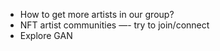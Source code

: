 - How to get more artists in our group?
- NFT artist communities —- try to join/connect
- Explore GAN
